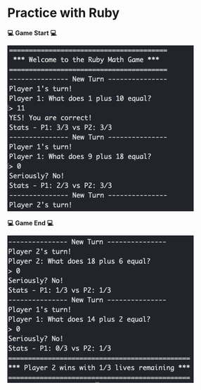 # Practice with Ruby

**:computer: Game Start :computer:**

!["Screenshot of Game Start"](https://github.com/angel-sinn/LHL_two-o-game/blob/master/docs/gamestart.png)

**:computer: Game End :computer:**

!["Screenshot of Game End"](https://github.com/angel-sinn/LHL_two-o-game/blob/master/docs/gamefinish.png)
